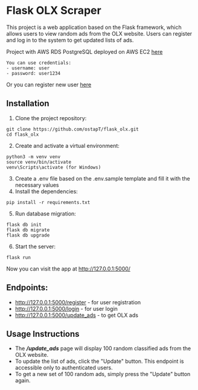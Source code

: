# Flask OLX Scraper

This project is a web application based on the Flask framework, which allows users to view random ads from the OLX website. Users can register and log in to the system to get updated lists of ads.

Project with AWS RDS PostgreSQL deployed on AWS EC2 [here](http://44.202.91.137:5000/update_ads)
```
You can use credentials:
- username: user
- password: user1234
```
Or you can register new user [here](http://44.202.91.137:5000/register)

## Installation
1. Clone the project repository:
```shell
git clone https://github.com/ostapT/flask_olx.git
cd flask_olx
```
2. Create and activate a virtual environment:
```shell
python3 -m venv venv
source venv/bin/activate
venv\Scripts\activate (for Windows)
```
3. Create a .env file based on the .env.sample template and fill it with the necessary values
4. Install the dependencies:
```shell
pip install -r requirements.txt
```
5. Run database migration:
```shell
flask db init
flask db migrate
flask db upgrade
```
6. Start the server:
```shell
flask run
```
Now you can visit the app at http://127.0.0.1:5000/

## Endpoints:
- http://127.0.0.1:5000/register - for user registration
- http://127.0.0.1:5000/login - for user login
- http://127.0.0.1:5000/update_ads - to get OLX ads

## Usage Instructions
- The _**/update_ads**_ page will display 100 random classified ads from the OLX website.
- To update the list of ads, click the "Update" button. This endpoint is accessible only to authenticated users.
- To get a new set of 100 random ads, simply press the "Update" button again.
